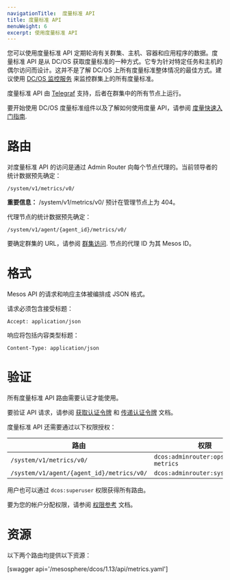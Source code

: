 ```yaml
---
navigationTitle:  度量标准 API
title: 度量标准 API
menuWeight: 6
excerpt: 使用度量标准 API
---
```

您可以使用度量标准 API 定期轮询有关群集、主机、容器和应用程序的数据。度量标准 API 是从 DC/OS 获取度量标准的一种方式。它专为针对特定任务和主机的偶尔访问而设计。这并不是了解 DC/OS 上所有度量标准整体情况的最佳方式。建议使用 [DC/OS 监控服务](/mesosphere/dcos/cn/services/dcos-monitoring/1.0.0/) 来监控群集上的所有度量标准。

度量标准 API 由 [Telegraf](/mesosphere/dcos/cn/1.13/overview/architecture/components/#telegraf) 支持，后者在群集中的所有节点上运行。

要开始使用 DC/OS 度量标准组件以及了解如何使用度量 API，请参阅 [度量快速入门指南](/mesosphere/dcos/cn/1.13/metrics/quickstart/).


# 路由

对度量标准 API 的访问是通过 Admin Router 向每个节点代理的。当前领导者的统计数据预先确定：

```
/system/v1/metrics/v0/
```

<p class="message--important"><strong>重要信息：</strong> /system/v1/metrics/v0/ 预计在管理节点上为 404。</p>

代理节点的统计数据预先确定：

```
/system/v1/agent/{agent_id}/metrics/v0/
```

要确定群集的 URL，请参阅 [群集访问](/mesosphere/dcos/cn/1.13/api/access/). 节点的代理 ID 为其 Mesos ID。


# 格式

Mesos API 的请求和响应主体被编排成 JSON 格式。

请求必须包含接受标题：

```
Accept: application/json
```

响应将包括内容类型标题：

```
Content-Type: application/json
```


# 验证

所有度量标准 API 路由需要认证才能使用。

要验证 API 请求，请参阅 [获取认证令牌](/mesosphere/dcos/cn/1.13/security/ent/iam-api/#obtaining-an-authentication-token) 和 [传递认证令牌](/mesosphere/dcos/cn/1.13/security/ent/iam-api/#passing-an-authentication-token) 文档。

度量标准 API 还需要通过以下权限授权：

| 路由 | 权限 |
|-------|----------|
| `/system/v1/metrics/v0/` | `dcos:adminrouter:ops:system-metrics` |
| `/system/v1/agent/{agent_id}/metrics/v0/` | `dcos:adminrouter:system:agent` |

用户也可以通过 `dcos:superuser` 权限获得所有路由。

要为您的帐户分配权限，请参阅 [权限参考](/mesosphere/dcos/cn/1.13/security/ent/perms-reference/) 文档。


# 资源

以下两个路由均提供以下资源：

[swagger api='/mesosphere/dcos/1.13/api/metrics.yaml']
